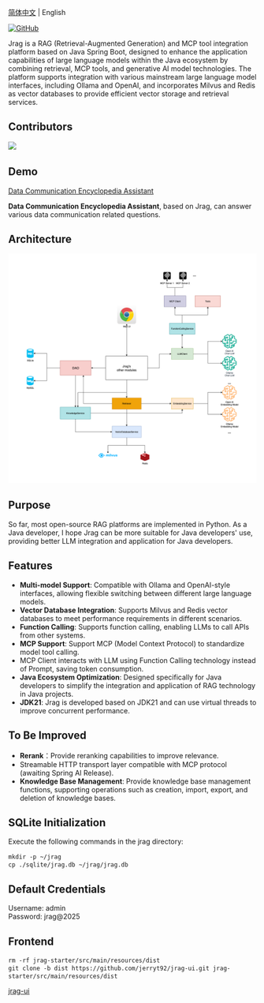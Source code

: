 [简体中文](README.md) | English

[![GitHub](https://img.shields.io/badge/GitHub-Jrag-blue?logo=github)](https://github.com/jerryt92/jrag)

Jrag is a RAG (Retrieval-Augmented Generation) and MCP tool integration platform based on Java Spring Boot, designed to enhance the application capabilities of large language models within the Java ecosystem by combining retrieval, MCP tools, and generative AI model technologies. The platform supports integration with various mainstream large language model interfaces, including Ollama and OpenAI, and incorporates Milvus and Redis as vector databases to provide efficient vector storage and retrieval services.

## Contributors

<a href="https://github.com/jerryt92/jrag/graphs/contributors">
  <img src="https://contrib.rocks/image?repo=jerryt92/jrag" />
</a>

## Demo

[Data Communication Encyclopedia Assistant](https://jerryt92.github.io/data-communication-encyclopedia)

**Data Communication Encyclopedia Assistant**, based on Jrag, can answer various data communication related questions.

## Architecture

![architecture](assets/architecture.png)

## Purpose

So far, most open-source RAG platforms are implemented in Python. As a Java developer, I hope Jrag can be more suitable for Java developers' use, providing better LLM integration and application for Java developers.

## Features

- **Multi-model Support**: Compatible with Ollama and OpenAI-style interfaces, allowing flexible switching between different large language models.
- **Vector Database Integration**: Supports Milvus and Redis vector databases to meet performance requirements in different scenarios.
- **Function Calling**: Supports function calling, enabling LLMs to call APIs from other systems.
- **MCP Support**: Support MCP (Model Context Protocol) to standardize model tool calling.
- MCP Client interacts with LLM using Function Calling technology instead of Prompt, saving token consumption.
- **Java Ecosystem Optimization**: Designed specifically for Java developers to simplify the integration and application of RAG technology in Java projects.
- **JDK21**: Jrag is developed based on JDK21 and can use virtual threads to improve concurrent performance.

## To Be Improved

- **Rerank**：Provide reranking capabilities to improve relevance.
- Streamable HTTP transport layer compatible with MCP protocol (awaiting Spring AI Release).
- **Knowledge Base Management**: Provide knowledge base management functions, supporting operations such as creation, import, export, and deletion of knowledge bases.

## SQLite Initialization

Execute the following commands in the jrag directory:

```shell
mkdir -p ~/jrag
cp ./sqlite/jrag.db ~/jrag/jrag.db
```

## Default Credentials

Username: admin  
Password: jrag@2025

## Frontend

```shell
rm -rf jrag-starter/src/main/resources/dist
git clone -b dist https://github.com/jerryt92/jrag-ui.git jrag-starter/src/main/resources/dist
```

[jrag-ui](https://github.com/jerryt92/jrag-ui)